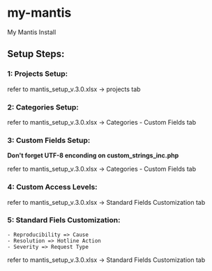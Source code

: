 ﻿# my-mantis
My Mantis Install

## Setup Steps: 

### 1: Projects Setup:
refer to mantis_setup_v.3.0.xlsx -> projects tab

### 2: Categories Setup:
refer to mantis_setup_v.3.0.xlsx -> Categories - Custom Fields tab

### 3: Custom Fields Setup:

<strong>Don't forget UTF-8 enconding on custom_strings_inc.php</strong>

refer to mantis_setup_v.3.0.xlsx -> Categories - Custom Fields tab

### 4: Custom Access Levels:
refer to mantis_setup_v.3.0.xlsx -> Standard Fields Customization tab


### 5: Standard Fiels Customization:
    - Reproducibility => Cause
    - Resolution => Hotline Action
    - Severity => Request Type
refer to mantis_setup_v.3.0.xlsx -> Standard Fields Customization tab



